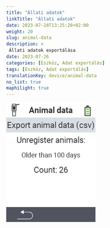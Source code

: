 ```yaml
---
title: "Állati adatok"
linkTitle: "Állati adatok"
date: 2023-07-28T13:25:28+02:00
weight: 20
slug: animal-data
description: >
 Állati adatok exportálása
date: 2023-07-26
categories: [Eszköz, Adat exportálás]
tags: [Eszköz, Adat exportálás]
translationKey: device/animal-data
no_list: true
maphilight: true
---
```

<img src="animal-data.png" alt="VitalControl Adatkezelés" title="Adatkezelés" usemap="#workmap" class="maphilight" />

<map name="workmap">
  <area shape="rect" coords="2,40,238,80" alt="Állati adatok exportálása (csv)" title="Állati adatok exportálása&#10;Egér kattintás: dokumentáció megnyitása" href="/hu/docs/data-export/usb-drive/">

  <area shape="rect" coords="2,80,238,200" alt="Állatok törlése" title="Adja meg azt az életkort, amelytől az állatokat törölni kell&#10;Egér kattintás: dokumentáció megnyitása" href="/hu/docs/device/data-management/animal-data/unregister-animal/">

  <area shape="rect" coords="2,282,120,319" alt="Vissza" title="Minden információ és utasítás az állati adatok exportálásáról itt található&#10;Egér kattintás: dokumentáció megnyitása" href="/hu/docs/device/data-management/">
</map>
